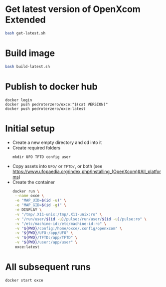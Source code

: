 # Get latest version of OpenXcom Extended
```bash
bash get-latest.sh
```

# Build image

```bash
bash build-latest.sh
```

# Publish to docker hub
```
docker login
docker push pedroterzero/oxce:"$(cat VERSION)"
docker push pedroterzero/oxce:latest
```

# Initial setup
- Create a new empty directory and cd into it
- Create required folders
  ```
  mkdir UFO TFTD config user
  ```
- Copy assets into `UFO/` or `TFTD/`, or both (see https://www.ufopaedia.org/index.php/Installing_(OpenXcom)#All_platforms)
- Create the container
  ```bash
  docker run \
   --name oxce \
   -e "MAP_UID=$(id -u)" \
   -e "MAP_GID=$(id -g)" \
   -e DISPLAY \
   -v "/tmp/.X11-unix:/tmp/.X11-unix:ro" \
   -v "/run/user/$(id -u)/pulse:/run/user/$(id -u)/pulse:ro" \
   -v "/etc/machine-id:/etc/machine-id:ro" \
   -v "${PWD}/config:/home/oxce/.config/openxcom" \
   -v "${PWD}/UFO:/app/UFO" \
   -v "${PWD}/TFTD:/app/TFTD" \
   -v "${PWD}/user:/app/user" \
   oxce:latest
  ```

# All subsequent runs
```
docker start oxce
```